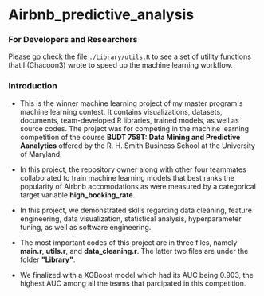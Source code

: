 # Airbnb_predictive_analysis

### For Developers and Researchers
Please go check the file `./Library/utils.R` to see a set of utility functions that I (Chacoon3) wrote to speed up the machine learning workflow.


### Introduction
- This is the winner machine learning project of my master program's machine learning contest. It contains visualizations, datasets, documents, team-developed R libraries, trained models, as well as source codes. The project was for competing in the machine learning competition of the course <b>BUDT 758T: Data Mining and Predictive Aanalytics</b> offered by the R. H. Smith Business School at the University of Maryland.

- In this project, the repository owner along with other four teammates collaborated to train machine learning models that best ranks the popularity of Airbnb accomodations as were measured by a categorical target variable <b> high_booking_rate</b>.

- In this project, we demonstrated skills regarding data cleaning, feature engineering, data visualization, statistical analysis, hyperparameter tuning, as well as software engineering. 

- The most important codes of this project are in three files, namely <b>main.r</b>, <b>utils.r</b>, and <b>data_cleaning.r</b>. The latter two files are under the folder <b>"Library"</b>.

- We finalized with a XGBoost model which had its AUC being 0.903, the highest AUC among all the teams that parcipated in this competition.
